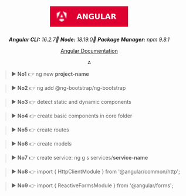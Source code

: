 <div align="center">

# ![Angular](../ng.svg)

_**Angular CLI:** 16.2.7🔺 **Node:** 18.19.0🔺 **Package Manager:** npm 9.8.1_

[Angular Documentation](https://angular.io/guide/cheatsheet)

⁂

</div>

> ▶ **No1** 👉 ng new **project-name**

> ▶ **No2** 👉 ng add @ng-bootstrap/ng-bootstrap

> ▶ **No3** 👉 detect static and dynamic components

> ▶ **No4** 👉 create basic components in core folder

> ▶ **No5** 👉 create routes

> ▶ **No6** 👉 create models

> ▶ **No7** 👉 create service: ng g s services/**service-name**

> ▶ **No8** 👉 import { HttpClientModule } from '@angular/common/http';

> ▶ **No9** 👉 import { ReactiveFormsModule } from '@angular/forms';
